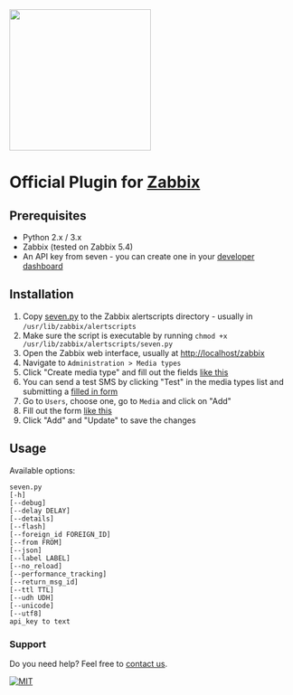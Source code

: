 <img src="https://www.seven.io/wp-content/uploads/Logo.svg" width="250" />

# Official Plugin for [Zabbix](https://www.zabbix.com/)

## Prerequisites

- Python 2.x / 3.x
- Zabbix (tested on Zabbix 5.4)
- An API key from seven - you can create one in your [developer dashboard](https://app.seven.io/developer)

## Installation
1. Copy [seven.py](seven.py) to the Zabbix alertscripts directory - usually in ```/usr/lib/zabbix/alertscripts```
2. Make sure the script is executable by running ```chmod +x /usr/lib/zabbix/alertscripts/seven.py```
3. Open the Zabbix web interface, usually at [http://localhost/zabbix](http://localhost/zabbix)
4. Navigate to ```Administration > Media types```
5. Click "Create media type" and fill out the fields [like this](screenshots/media_type.png)
6. You can send a test SMS by clicking "Test" in the media types list and submitting a [filled in form](screenshots/media_type_test.png)
7. Go to ```Users```, choose one, go to ```Media``` and click on "Add"
8. Fill out the form [like this](./screenshots/user_edit.png)
9. Click "Add" and "Update" to save the changes


## Usage

Available options:
```
seven.py 
[-h] 
[--debug]
[--delay DELAY]
[--details]
[--flash]
[--foreign_id FOREIGN_ID] 
[--from FROM] 
[--json] 
[--label LABEL] 
[--no_reload] 
[--performance_tracking] 
[--return_msg_id] 
[--ttl TTL] 
[--udh UDH] 
[--unicode]
[--utf8]
api_key to text
```


### Support
Do you need help? Feel free to [contact us](https://www.seven.io/en/company/contact/).

[![MIT](https://img.shields.io/badge/License-MIT-teal.svg)](LICENSE)
